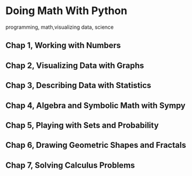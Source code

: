 # Doing Math With Python
programming, math,visualizing data, science

## Chap 1, Working with Numbers
## Chap 2, Visualizing Data with Graphs
## Chap 3, Describing Data with Statistics
## Chap 4, Algebra and Symbolic Math with Sympy
## Chap 5, Playing with Sets and Probability
## Chap 6, Drawing Geometric Shapes and Fractals
## Chap 7, Solving Calculus Problems